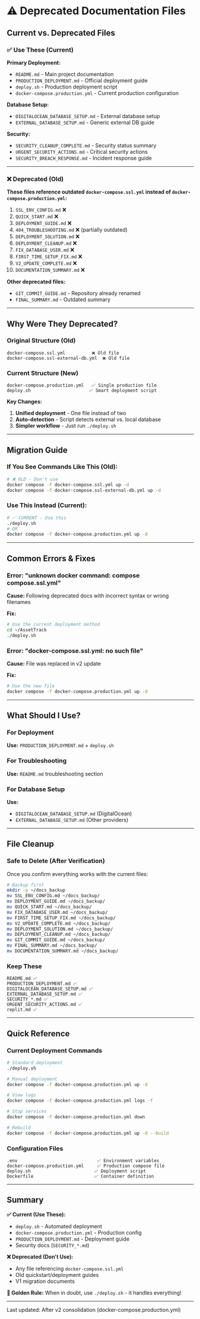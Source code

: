 # ⚠️ Deprecated Documentation Files

## Current vs. Deprecated Files

### ✅ **Use These (Current)**

**Primary Deployment:**
- `README.md` - Main project documentation
- `PRODUCTION_DEPLOYMENT.md` - Official deployment guide
- `deploy.sh` - Production deployment script
- `docker-compose.production.yml` - Current production configuration

**Database Setup:**
- `DIGITALOCEAN_DATABASE_SETUP.md` - External database setup
- `EXTERNAL_DATABASE_SETUP.md` - Generic external DB guide

**Security:**
- `SECURITY_CLEANUP_COMPLETE.md` - Security status summary
- `URGENT_SECURITY_ACTIONS.md` - Critical security actions
- `SECURITY_BREACH_RESPONSE.md` - Incident response guide

---

### ❌ **Deprecated (Old)**

**These files reference outdated `docker-compose.ssl.yml` instead of `docker-compose.production.yml`:**

1. `SSL_ENV_CONFIG.md` ❌
2. `QUICK_START.md` ❌
3. `DEPLOYMENT_GUIDE.md` ❌
4. `404_TROUBLESHOOTING.md` ❌ (partially outdated)
5. `DEPLOYMENT_SOLUTION.md` ❌
6. `DEPLOYMENT_CLEANUP.md` ❌
7. `FIX_DATABASE_USER.md` ❌
8. `FIRST_TIME_SETUP_FIX.md` ❌
9. `V2_UPDATE_COMPLETE.md` ❌
10. `DOCUMENTATION_SUMMARY.md` ❌

**Other deprecated files:**
- `GIT_COMMIT_GUIDE.md` - Repository already renamed
- `FINAL_SUMMARY.md` - Outdated summary

---

## Why Were They Deprecated?

### Original Structure (Old)
```
docker-compose.ssl.yml          ❌ Old file
docker-compose.ssl-external-db.yml  ❌ Old file
```

### Current Structure (New)
```
docker-compose.production.yml   ✅ Single production file
deploy.sh                      ✅ Smart deployment script
```

**Key Changes:**
1. **Unified deployment** - One file instead of two
2. **Auto-detection** - Script detects external vs. local database
3. **Simpler workflow** - Just run `./deploy.sh`

---

## Migration Guide

### If You See Commands Like This (Old):
```bash
# ❌ OLD - Don't use
docker compose -f docker-compose.ssl.yml up -d
docker compose -f docker-compose.ssl-external-db.yml up -d
```

### Use This Instead (Current):
```bash
# ✅ CURRENT - Use this
./deploy.sh
# OR
docker compose -f docker-compose.production.yml up -d
```

---

## Common Errors & Fixes

### Error: "unknown docker command: compose compose.ssl.yml"

**Cause:** Following deprecated docs with incorrect syntax or wrong filenames

**Fix:**
```bash
# Use the current deployment method
cd ~/AssetTrack
./deploy.sh
```

### Error: "docker-compose.ssl.yml: no such file"

**Cause:** File was replaced in v2 update

**Fix:**
```bash
# Use the new file
docker compose -f docker-compose.production.yml up -d
```

---

## What Should I Use?

### For Deployment
**Use:** `PRODUCTION_DEPLOYMENT.md` + `deploy.sh`

### For Troubleshooting
**Use:** `README.md` troubleshooting section

### For Database Setup
**Use:** 
- `DIGITALOCEAN_DATABASE_SETUP.md` (DigitalOcean)
- `EXTERNAL_DATABASE_SETUP.md` (Other providers)

---

## File Cleanup

### Safe to Delete (After Verification)
Once you confirm everything works with the current files:

```bash
# Backup first
mkdir -p ~/docs_backup
mv SSL_ENV_CONFIG.md ~/docs_backup/
mv DEPLOYMENT_GUIDE.md ~/docs_backup/
mv QUICK_START.md ~/docs_backup/
mv FIX_DATABASE_USER.md ~/docs_backup/
mv FIRST_TIME_SETUP_FIX.md ~/docs_backup/
mv V2_UPDATE_COMPLETE.md ~/docs_backup/
mv DEPLOYMENT_SOLUTION.md ~/docs_backup/
mv DEPLOYMENT_CLEANUP.md ~/docs_backup/
mv GIT_COMMIT_GUIDE.md ~/docs_backup/
mv FINAL_SUMMARY.md ~/docs_backup/
mv DOCUMENTATION_SUMMARY.md ~/docs_backup/
```

### Keep These
```
README.md ✅
PRODUCTION_DEPLOYMENT.md ✅
DIGITALOCEAN_DATABASE_SETUP.md ✅
EXTERNAL_DATABASE_SETUP.md ✅
SECURITY_*.md ✅
URGENT_SECURITY_ACTIONS.md ✅
replit.md ✅
```

---

## Quick Reference

### Current Deployment Commands
```bash
# Standard deployment
./deploy.sh

# Manual deployment
docker compose -f docker-compose.production.yml up -d

# View logs
docker compose -f docker-compose.production.yml logs -f

# Stop services
docker compose -f docker-compose.production.yml down

# Rebuild
docker compose -f docker-compose.production.yml up -d --build
```

### Configuration Files
```
.env                              ✅ Environment variables
docker-compose.production.yml     ✅ Production compose file
deploy.sh                        ✅ Deployment script
Dockerfile                       ✅ Container definition
```

---

## Summary

**✅ Current (Use These):**
- `deploy.sh` - Automated deployment
- `docker-compose.production.yml` - Production config
- `PRODUCTION_DEPLOYMENT.md` - Deployment guide
- Security docs (`SECURITY_*.md`)

**❌ Deprecated (Don't Use):**
- Any file referencing `docker-compose.ssl.yml`
- Old quickstart/deployment guides
- V1 migration documents

**🎯 Golden Rule:**
When in doubt, use `./deploy.sh` - it handles everything!

---

Last updated: After v2 consolidation (docker-compose.production.yml)
